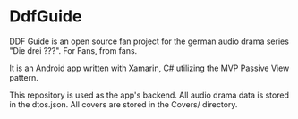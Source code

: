 # DdfGuide
DDF Guide is an open source fan project for the german audio drama series "Die drei ???". For Fans, from fans.

It is an Android app written with Xamarin, C# utilizing the MVP Passive View pattern.

This repository is used as the app's backend. All audio drama data is stored in the dtos.json. All covers are stored in the Covers/ directory.
